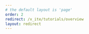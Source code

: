 ```yaml
---
# the default layout is 'page'
order: 2
redirect: /x_ite/tutorials/overview
layout: redirect
---
```

